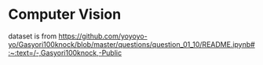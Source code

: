 # Computer Vision 
dataset is from https://github.com/yoyoyo-yo/Gasyori100knock/blob/master/questions/question_01_10/README.ipynb#:~:text=/-,Gasyori100knock,-Public
